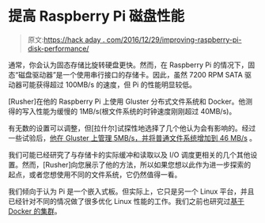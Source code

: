 # 提高 Raspberry Pi 磁盘性能

> 原文:[https://hack aday . com/2016/12/29/improving-raspberry-pi-disk-performance/](https://hackaday.com/2016/12/29/improving-raspberry-pi-disk-performance/)

通常，你会认为固态存储比旋转硬盘更快。然而，在 Raspberry Pi 的情况下，固态“磁盘驱动器”是一个使用串行接口的存储卡。因此，虽然 7200 RPM SATA 驱动器可能获得超过 100MB/s 的速度，但 Pi 的性能明显较低。

[Rusher]在他的 Raspberry Pi 上使用 Gluster 分布式文件系统和 Docker。他测得的写入性能为缓慢的 1MB/s(根文件系统的时钟速度刚刚超过 40MB/s)。

有无数的设置可以调整，但[拉什尔]试探性地选择了几个他认为会有影响的。经过一些试验后，[他在 Gluster 上管理 5MB/s，并将普通文件系统增加到 46 MB/s](https://www.linux-toys.com/?p=1153) 。

我们可能已经研究了与存储卡的实际缓冲和读取以及 I/O 调度更相关的几个其他设置。然而，[Rusher]向您展示了他的方法，所以如果您想以此作为进一步探索的起点，或者您想使用不同的文件系统，它仍然值得一看。

我们倾向于认为 Pi 是一个嵌入式板。但实际上，它只是另一个 Linux 平台，并且已经针对不同的情况做了很多优化 Linux 性能的工作。我们之前也研究过[基于 Docker 的集群](http://hackaday.com/2016/08/29/raspberry-pi-hive-mind/)。